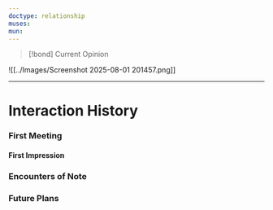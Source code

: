```yaml
---
doctype: relationship
muses:
mun:
---
```

> [!bond]
> Current Opinion

![[../Images/Screenshot 2025-08-01 201457.png]] 


---
# Interaction History
### First Meeting

#### First Impression

### Encounters of Note

### Future Plans